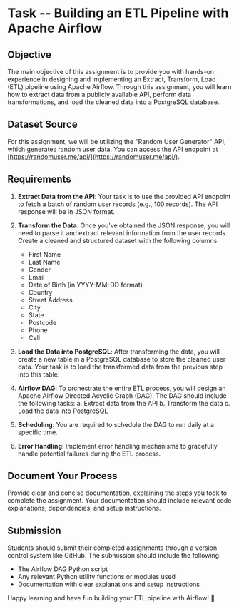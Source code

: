 # Task -- Building an ETL Pipeline with Apache Airflow

## Objective
The main objective of this assignment is to provide you with hands-on experience in designing and implementing an Extract, Transform, Load (ETL) pipeline using Apache Airflow. Through this assignment, you will learn how to extract data from a publicly available API, perform data transformations, and load the cleaned data into a PostgreSQL database.

## Dataset Source
For this assignment, we will be utilizing the "Random User Generator" API, which generates random user data. You can access the API endpoint at [https://randomuser.me/api/](https://randomuser.me/api/).

## Requirements
1. **Extract Data from the API**: Your task is to use the provided API endpoint to fetch a batch of random user records (e.g., 100 records). The API response will be in JSON format.

2. **Transform the Data**: Once you've obtained the JSON response, you will need to parse it and extract relevant information from the user records. Create a cleaned and structured dataset with the following columns:
   - First Name
   - Last Name
   - Gender
   - Email
   - Date of Birth (in YYYY-MM-DD format)
   - Country
   - Street Address
   - City
   - State
   - Postcode
   - Phone
   - Cell

3. **Load the Data into PostgreSQL**: After transforming the data, you will create a new table in a PostgreSQL database to store the cleaned user data. Your task is to load the transformed data from the previous step into this table.

4. **Airflow DAG**: To orchestrate the entire ETL process, you will design an Apache Airflow Directed Acyclic Graph (DAG). The DAG should include the following tasks:
   a. Extract data from the API
   b. Transform the data
   c. Load the data into PostgreSQL

5. **Scheduling**: You are required to schedule the DAG to run daily at a specific time.

6. **Error Handling**: Implement error handling mechanisms to gracefully handle potential failures during the ETL process.

## Document Your Process
Provide clear and concise documentation, explaining the steps you took to complete the assignment. Your documentation should include relevant code explanations, dependencies, and setup instructions.

## Submission
Students should submit their completed assignments through a version control system like GitHub. The submission should include the following:
- The Airflow DAG Python script
- Any relevant Python utility functions or modules used
- Documentation with clear explanations and setup instructions


Happy learning and have fun building your ETL pipeline with Airflow! 🚀